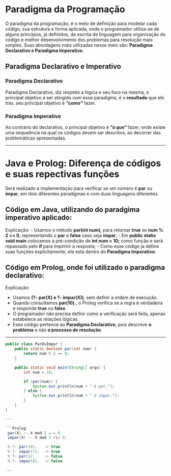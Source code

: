 # Paradigma da Programação

   O paradigma da programação, é o meio de definição para modelar cada código, sua estrutura e forma aplicada, onde o programador utiliza-se de alguns princípios, já definidos, da escrita de linguagem para organização do código e melhor desenvolvimento dos problemas para resolução mais simples. Suas abordagens mais utilizadas nesse meio são: **Paradigma Declarativo e Paradigma Imperativo**.

## Paradigma Declarativo e Imperativo

### Paradigma Declarativo

   Paradigma Declarativo, diz respeito a lógica e seu foco na mesma, o principal objetivo a ser atingido com esse paradigma, é o **resultado** que ele trás. seu principal objetivo é ***"como"*** fazer. 

### Paradigma Imperativo

   Ao contrário do declarativo, o principal objetivo é ***"o que"*** fazer, onde existe uma sequeência na qual os códigos devem ser descritos, ao decorrer das problemáticas apresentadas.
   

---


 # Java e Prolog: Diferença de códigos e suas repectivas funções
   Será realizado a implementação para verificar se um número é **par** ou **ímpar**, em dois diferentes paradigmas e com duas linguagens diferentes.

 ## Código em Java, utilizando do paradgima imperativo aplicado:

 Explicação: 
    - Usamos o método **par(int num)**, para retornar **true** se **num % 2 == 0**, representando o **par** e **false** caso seja **ímpar**;
    - Em **public static void main** colocamos a pré-condição de **int num = 10;** como função e será repassado pelo **if** para imprimir a resposta;
    - Como esse código ja define suas funções explicitamente, ele esta dentro do **Paradigma Imperativo**.

 ## Código em Prolog, onde foi utilizado o paradigma declarativo:

 Explicação:
   - Usamos **(?- par(X) e ?- ímpar(X))**, sem definir a ordem de execução.
   - Quando consultamos **par(10).**, o Prolog verifica se a regra é verdadeira e responde **true** ou **false**.
   - O programador não precisa definir como a verificação será feita, apenas estabelece as relações lógicas.
   - Esse código pertence ao **Paradigma Declarativo**, pois descreve **o problema** e não **o processo de resolução**.


---

```Java
public class ParOuImpar {
    public static boolean par(int num) {
        return num % 2 == 0;
    }

    public static void main(String[] args) {
        int num = 10;

        if (par(num)) {
            System.out.println(num + " é par.");
        } else {
            System.out.println(num + " é ímpar.");
        }
    }
}

--- 

```Prolog
 par(X) :- X mod 2 =:= 0.
 impar(X) :- X mod 2 =\= 0.

 % ?- par(10).   -> true
 % ?- impar(7).  -> true
 % ?- par(5).    -> false
 % ?- impar(8).  -> false

---